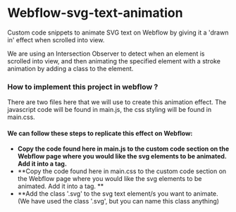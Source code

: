 # Webflow-svg-text-animation

Custom code snippets to animate SVG text on Webflow by giving it a 'drawn in' effect when scrolled into view. 

We are using an Intersection Observer to detect when an element is scrolled into view, and then animating the specified element with a stroke animation by adding a class to the element. 

### How to implement this project in webflow ? 

There are two files here that we will use to create this animation effect. The javascript code will be found in main.js, the css styling will be found in main.css. 

#### We can follow these steps to replicate this effect on Webflow: 

* **Copy the code found here in main.js to the custom code section on the  Webflow page where you would like the svg elements to be animated. Add it into a <script> </script> tag.** 
* **Copy the code found here in main.css to the custom code section on the  Webflow page where you would like the svg elements to be animated. Add it into a <style> </style> tag. **
* **Add the class '.svg' to the svg text element/s you want to animate. (We have used the class '.svg', but you can name this class anything)



